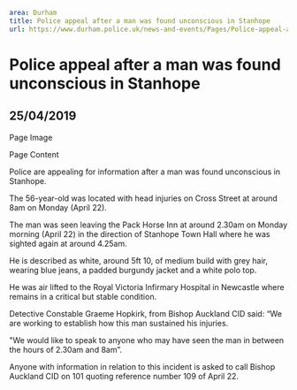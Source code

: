 ```yaml
area: Durham
title: Police appeal after a man was found unconscious in Stanhope
url: https://www.durham.police.uk/news-and-events/Pages/Police-appeal-after-.aspx
```

# Police appeal after a man was found unconscious in Stanhope

## 25/04/2019

Page Image

Page Content

​Police are appealing for information after a man was found unconscious in Stanhope.

The 56-year-old was located with head injuries on Cross Street at around 8am on Monday (April 22).

The man was seen leaving the Pack Horse Inn at around 2.30am on Monday morning (April 22) in the direction of Stanhope Town Hall where he was sighted again at around 4.25am.

He is described as white, around 5ft 10, of medium build with grey hair, wearing blue jeans, a padded burgundy jacket and a white polo top.

He was air lifted to the Royal Victoria Infirmary Hospital in Newcastle where remains in a critical but stable condition.

Detective Constable Graeme Hopkirk, from Bishop Auckland CID said: “We are working to establish how this man sustained his injuries.

"We would like to speak to anyone who may have seen the man in between the hours of 2.30am and 8am”.

Anyone with information in relation to this incident is asked to call Bishop Auckland CID on 101 quoting reference number 109 of April 22.
